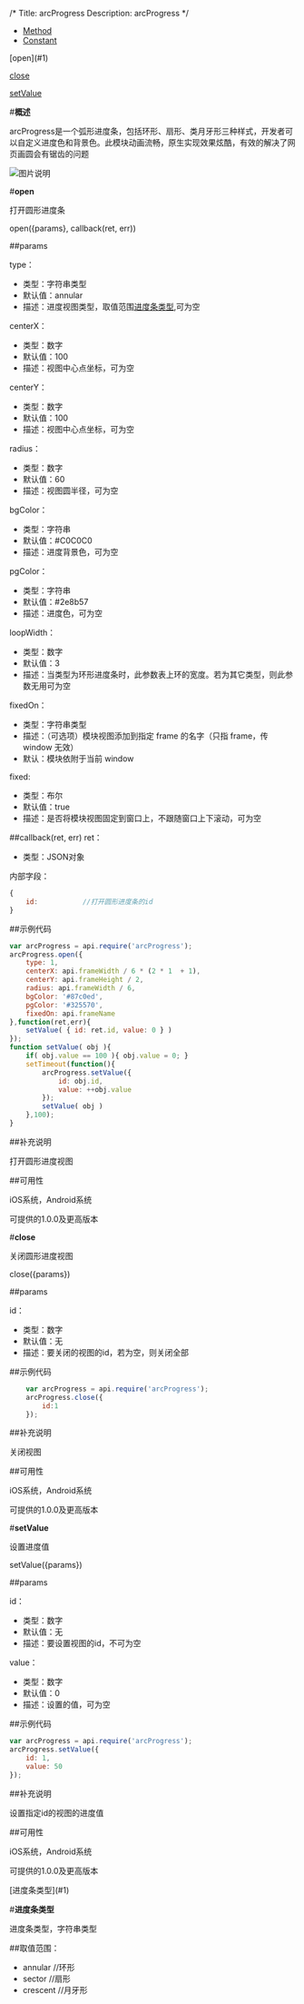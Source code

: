 /*
Title: arcProgress
Description: arcProgress
*/

<ul id="tab" class="clearfix">
	<li class="active"><a href="#method-content">Method</a></li>
	<li><a href="#const-content">Constant</a></li>
</ul>
<div id="method-content">

<div class="outline">
[open](#1)

[close](#2)

[setValue](#3)
</div>

#**概述**

arcProgress是一个弧形进度条，包括环形、扇形、类月牙形三种样式，开发者可以自定义进度色和背景色。此模块动画流畅，原生实现效果炫酷，有效的解决了网页画圆会有锯齿的问题

![图片说明](/img/docImage/arcProgress.jpg)

#**open**<div id="1"></div>

打开圆形进度条

open({params}, callback(ret, err))

##params

type：

- 类型：字符串类型
- 默认值：annular
- 描述：进度视图类型，取值范围[进度条类型](!Constant),可为空

centerX：

- 类型：数字
- 默认值：100
- 描述：视图中心点坐标，可为空

centerY：

- 类型：数字
- 默认值：100
- 描述：视图中心点坐标，可为空

radius：

- 类型：数字
- 默认值：60
- 描述：视图圆半径，可为空

bgColor：

- 类型：字符串
- 默认值：#C0C0C0
- 描述：进度背景色，可为空

pgColor：

- 类型：字符串
- 默认值：#2e8b57
- 描述：进度色，可为空

loopWidth：

- 类型：数字
- 默认值：3
- 描述：当类型为环形进度条时，此参数表上环的宽度。若为其它类型，则此参数无用可为空

fixedOn：

- 类型：字符串类型
- 描述：（可选项）模块视图添加到指定 frame 的名字（只指 frame，传 window 无效）
- 默认：模块依附于当前 window

fixed:
- 类型：布尔
- 默认值：true
- 描述：是否将模块视图固定到窗口上，不跟随窗口上下滚动，可为空

##callback(ret, err)
ret：

- 类型：JSON对象

内部字段：

```js
{
	id:           //打开圆形进度条的id
}
```

##示例代码

```js
var arcProgress = api.require('arcProgress');
arcProgress.open({
    type: 1,
    centerX: api.frameWidth / 6 * (2 * 1  + 1),
    centerY: api.frameHeight / 2,
    radius: api.frameWidth / 6,
    bgColor: '#87c0ed',
    pgColor: '#325570',
    fixedOn: api.frameName
},function(ret,err){
	setValue( { id: ret.id, value: 0 } )
});
function setValue( obj ){
	if( obj.value == 100 ){ obj.value = 0; } 
	setTimeout(function(){
		arcProgress.setValue({
			id: obj.id,
			value: ++obj.value
		});
		setValue( obj )
	},100);
}
```
##补充说明

打开圆形进度视图

##可用性

iOS系统，Android系统

可提供的1.0.0及更高版本

#**close**<div id="2"></div>

关闭圆形进度视图

close({params})

##params

id：

- 类型：数字
- 默认值：无
- 描述：要关闭的视图的id，若为空，则关闭全部

##示例代码

```js
    var arcProgress = api.require('arcProgress');
    arcProgress.close({
        id:1
    });
```

##补充说明

关闭视图

##可用性

iOS系统，Android系统

可提供的1.0.0及更高版本

#**setValue**<div id="3"></div>

设置进度值

setValue({params})

##params

id：

- 类型：数字
- 默认值：无
- 描述：要设置视图的id，不可为空

value：

- 类型：数字
- 默认值：0
- 描述：设置的值，可为空

##示例代码

```js
var arcProgress = api.require('arcProgress');
arcProgress.setValue({
    id: 1,
    value: 50
});
```

##补充说明

设置指定id的视图的进度值

##可用性

iOS系统，Android系统

可提供的1.0.0及更高版本

</div>
<div id="const-content">

<div class="outline">
[进度条类型](#1)
</div>

#**进度条类型**<div id="1"></div>

进度条类型，字符串类型

##取值范围：

- annular		//环形
- sector		//扇形
- crescent		//月牙形

</div>